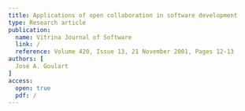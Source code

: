 ```yaml
---
title: Applications of open collaboration in software development
type: Research article
publication:
  name: Vitrina Journal of Software
  link: /
  reference: Volume 420, Issue 13, 21 November 2001, Pages 12-13
authors: [
  José A. Goulart
]
access:
  open: true
  pdf: /
---
```

